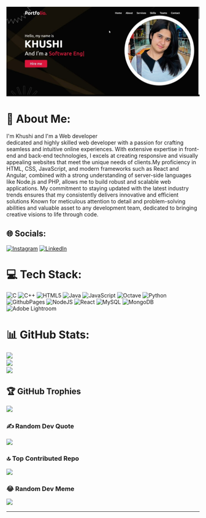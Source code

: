 ![logo](https://github.com/khushi0316/Khushi/blob/main/images/khushibanner.jpg)
# 💫 About Me:
I'm Khushi and I'm a Web developer<br>dedicated and highly skilled web developer with a passion for crafting seamless and intuitive online experiences. With extensive expertise in front-end and back-end technologies, I excels at creating responsive and visually appealing websites that meet the unique needs of clients.My proficiency in HTML, CSS, JavaScript, and modern frameworks such as React and Angular, combined with a strong understanding of server-side languages like Node.js and PHP, allows me to build robust and scalable web applications. My commitment to staying updated with the latest industry trends ensures that my consistently delivers innovative and efficient solutions Known for meticulous attention to detail and problem-solving abilities and valuable asset to any development team, dedicated to bringing creative visions to life through code.
## 🌐 Socials:
[![Instagram](https://img.shields.io/badge/Instagram-%23E4405F.svg?logo=Instagram&logoColor=white)](https://instagram.com/khushi.n0706) [![LinkedIn](https://img.shields.io/badge/LinkedIn-%230077B5.svg?logo=linkedin&logoColor=white)](https://linkedin.com/in/khushi-rajpal-707734285) 

# 💻 Tech Stack:
![C](https://img.shields.io/badge/c-%2300599C.svg?style=for-the-badge&logo=c&logoColor=white) ![C++](https://img.shields.io/badge/c++-%2300599C.svg?style=for-the-badge&logo=c%2B%2B&logoColor=white) ![HTML5](https://img.shields.io/badge/html5-%23E34F26.svg?style=for-the-badge&logo=html5&logoColor=white) ![Java](https://img.shields.io/badge/java-%23ED8B00.svg?style=for-the-badge&logo=openjdk&logoColor=white) ![JavaScript](https://img.shields.io/badge/javascript-%23323330.svg?style=for-the-badge&logo=javascript&logoColor=%23F7DF1E) ![Octave](https://img.shields.io/badge/OCTAVE-darkblue?style=for-the-badge&logo=octave&logoColor=fcd683) ![Python](https://img.shields.io/badge/python-3670A0?style=for-the-badge&logo=python&logoColor=ffdd54) ![GithubPages](https://img.shields.io/badge/github%20pages-121013?style=for-the-badge&logo=github&logoColor=white) ![NodeJS](https://img.shields.io/badge/node.js-6DA55F?style=for-the-badge&logo=node.js&logoColor=white) ![React](https://img.shields.io/badge/react-%2320232a.svg?style=for-the-badge&logo=react&logoColor=%2361DAFB) ![MySQL](https://img.shields.io/badge/mysql-4479A1.svg?style=for-the-badge&logo=mysql&logoColor=white) ![MongoDB](https://img.shields.io/badge/MongoDB-%234ea94b.svg?style=for-the-badge&logo=mongodb&logoColor=white) ![Adobe Lightroom](https://img.shields.io/badge/Adobe%20Lightroom-31A8FF.svg?style=for-the-badge&logo=Adobe%20Lightroom&logoColor=white)

# 📊 GitHub Stats:
![](https://github-readme-stats.vercel.app/api?username=khushi0316&theme=dark&hide_border=false&include_all_commits=false&count_private=false)<br/>
![](https://github-readme-streak-stats.herokuapp.com/?user=khushi0316&theme=dark&hide_border=false)<br/>
![](https://github-readme-stats.vercel.app/api/top-langs/?username=khushi0316&theme=dark&hide_border=false&include_all_commits=false&count_private=false&layout=compact)

## 🏆 GitHub Trophies
![](https://github-profile-trophy.vercel.app/?username=khushi0316&theme=radical&no-frame=true&no-bg=false&margin-w=4)

### ✍️ Random Dev Quote
![](https://quotes-github-readme.vercel.app/api?type=horizontal&theme=radical)

### 🔝 Top Contributed Repo
![](https://github-contributor-stats.vercel.app/api?username=khushi0316&limit=5&theme=dark&combine_all_yearly_contributions=true)

### 😂 Random Dev Meme
<img src='https://memer-new.vercel.app/' style="height: 400px;"/>

---
[![]()](https://visitcount.itsvg.in)

<!-- Proudly created with GPRM ( https://gprm.itsvg.in ) -->
